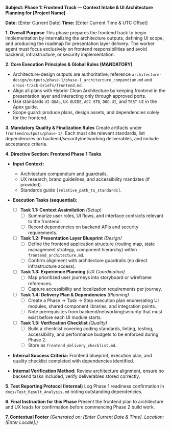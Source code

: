 **Subject: Phase 1: Frontend Track — Context Intake & UI Architecture Planning for [Project Name]**

**Date:** [Enter Current Date]
**Time:** [Enter Current Time & UTC Offset]

**1. Overall Purpose**
This phase prepares the frontend track to begin implementation by internalizing the architecture outputs, defining UI scope, and producing the roadmap for presentation layer delivery. The worker agent must focus exclusively on frontend responsibilities and avoid backend, infrastructure, or security implementation.

**2. Core Execution Principles & Global Rules (MANDATORY)**
* Architecture-design outputs are authoritative; reference `architecture-design/outputs/phase-1/phase-1_architecture_compendium.md` and `cross-track-briefs/frontend.md`.
* Align all plans with Hybrid-Clean Architecture by keeping frontend in the presentation layer and interacting only through approved ports.
* Use standards `UI-QUAL`, `UX-GUIDE`, `ACC-STD`, `DOC-UI`, and `TEST-UI` in the Apex guide.
* Scope guard: produce plans, design assets, and dependencies solely for the frontend.

**3. Mandatory Quality & Finalization Rules**
Create artifacts under `frontend/outputs/phase-1/`. Each must cite relevant standards, list dependencies on backend/security/networking deliverables, and include acceptance criteria.

**4. Directive Section: Frontend Phase 1 Tasks**
* **Input Context:**
    * Architecture compendium and guardrails.
    * UX research, brand guidelines, and accessibility mandates (if provided).
    * Standards guide `[relative_path_to_standards]`.

* **Execution Tasks (sequential):**
    - [ ] **Task 1.1: Context Assimilation** *(Setup)*
        - [ ] Summarize user roles, UI flows, and interface contracts relevant to the frontend.
        - [ ] Record dependencies on backend APIs and security requirements.
    - [ ] **Task 1.2: Presentation Layer Blueprint** *(Design)*
        - [ ] Define the frontend application structure (routing map, state management strategy, component hierarchy) within `frontend_architecture.md`.
        - [ ] Confirm alignment with architecture guardrails (no direct infrastructure access).
    - [ ] **Task 1.3: Experience Planning** *(UX Coordination)*
        - [ ] Map prioritized user journeys into storyboard or wireframe references.
        - [ ] Capture accessibility and localization requirements per journey.
    - [ ] **Task 1.4: Delivery Plan & Dependencies** *(Planning)*
        - [ ] Create a Phase -> Task -> Step execution plan enumerating UI modules, shared component libraries, and integration points.
        - [ ] Note prerequisites from backend/networking/security that must exist before each UI module starts.
    - [ ] **Task 1.5: Verification Checklist** *(Quality)*
        - [ ] Build a checklist covering coding standards, linting, testing, accessibility, and performance budgets to be enforced during Phase 2.
        - [ ] Store as `frontend_delivery_checklist.md`.

* **Internal Success Criteria:** Frontend blueprint, execution plan, and quality checklist completed with dependencies identified.
* **Internal Verification Method:** Review architecture alignment, ensure no backend tasks included, verify deliverables stored correctly.

**5. Test Reporting Protocol (Internal)**
Log Phase 1 readiness confirmation in `docs/Test_Result_Analysis.md` noting outstanding dependencies.

**6. Final Instruction for this Phase**
Present the frontend plan to architecture and UX leads for confirmation before commencing Phase 2 build work.

**7. Contextual Footer**
*(Generated on: [Enter Current Date & Time]. Location: [Enter Locale].)*
